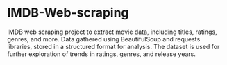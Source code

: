 # IMDB-Web-scraping
IMDB web scraping project to extract movie data, including titles, ratings, genres, and more. Data gathered using BeautifulSoup and requests libraries, stored in a structured format for analysis. The dataset is used for further exploration of trends in ratings, genres, and release years.
